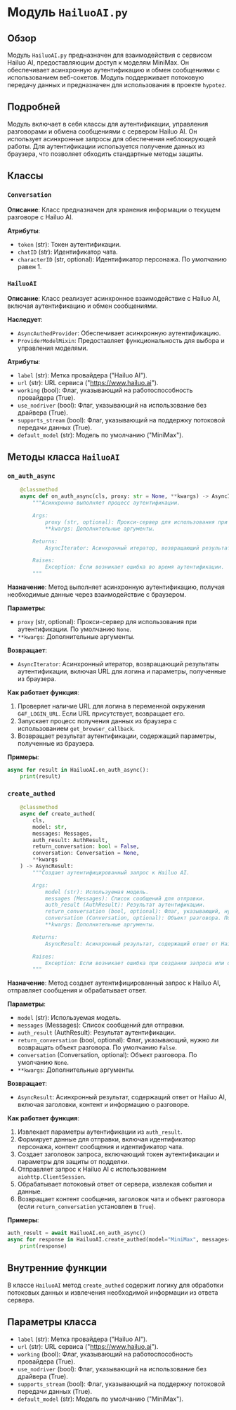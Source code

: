 # Модуль `HailuoAI.py`

## Обзор

Модуль `HailuoAI.py` предназначен для взаимодействия с сервисом Hailuo AI, предоставляющим доступ к моделям MiniMax. Он обеспечивает асинхронную аутентификацию и обмен сообщениями с использованием веб-сокетов. Модуль поддерживает потоковую передачу данных и предназначен для использования в проекте `hypotez`.

## Подробней

Модуль включает в себя классы для аутентификации, управления разговорами и обмена сообщениями с сервером Hailuo AI. Он использует асинхронные запросы для обеспечения неблокирующей работы. Для аутентификации используется получение данных из браузера, что позволяет обходить стандартные методы защиты.

## Классы

### `Conversation`

**Описание**: Класс предназначен для хранения информации о текущем разговоре с Hailuo AI.

**Атрибуты**:
- `token` (str): Токен аутентификации.
- `chatID` (str): Идентификатор чата.
- `characterID` (str, optional): Идентификатор персонажа. По умолчанию равен 1.

### `HailuoAI`

**Описание**: Класс реализует асинхронное взаимодействие с Hailuo AI, включая аутентификацию и обмен сообщениями.

**Наследует**:
- `AsyncAuthedProvider`: Обеспечивает асинхронную аутентификацию.
- `ProviderModelMixin`: Предоставляет функциональность для выбора и управления моделями.

**Атрибуты**:
- `label` (str): Метка провайдера ("Hailuo AI").
- `url` (str): URL сервиса ("https://www.hailuo.ai").
- `working` (bool): Флаг, указывающий на работоспособность провайдера (True).
- `use_nodriver` (bool): Флаг, указывающий на использование без драйвера (True).
- `supports_stream` (bool): Флаг, указывающий на поддержку потоковой передачи данных (True).
- `default_model` (str): Модель по умолчанию ("MiniMax").

## Методы класса `HailuoAI`

### `on_auth_async`

```python
    @classmethod
    async def on_auth_async(cls, proxy: str = None, **kwargs) -> AsyncIterator:
        """Асинхронно выполняет процесс аутентификации.

        Args:
            proxy (str, optional): Прокси-сервер для использования при аутентификации. По умолчанию `None`.
            **kwargs: Дополнительные аргументы.

        Returns:
            AsyncIterator: Асинхронный итератор, возвращающий результаты аутентификации.

        Raises:
            Exception: Если возникает ошибка во время аутентификации.
        """
```

**Назначение**: Метод выполняет асинхронную аутентификацию, получая необходимые данные через взаимодействие с браузером.

**Параметры**:
- `proxy` (str, optional): Прокси-сервер для использования при аутентификации. По умолчанию `None`.
- `**kwargs`: Дополнительные аргументы.

**Возвращает**:
- `AsyncIterator`: Асинхронный итератор, возвращающий результаты аутентификации, включая URL для логина и параметры, полученные из браузера.

**Как работает функция**:
1. Проверяет наличие URL для логина в переменной окружения `G4F_LOGIN_URL`. Если URL присутствует, возвращает его.
2. Запускает процесс получения данных из браузера с использованием `get_browser_callback`.
3. Возвращает результат аутентификации, содержащий параметры, полученные из браузера.

**Примеры**:
```python
async for result in HailuoAI.on_auth_async():
    print(result)
```

### `create_authed`

```python
    @classmethod
    async def create_authed(
        cls,
        model: str,
        messages: Messages,
        auth_result: AuthResult,
        return_conversation: bool = False,
        conversation: Conversation = None,
        **kwargs
    ) -> AsyncResult:
        """Создает аутентифицированный запрос к Hailuo AI.

        Args:
            model (str): Используемая модель.
            messages (Messages): Список сообщений для отправки.
            auth_result (AuthResult): Результат аутентификации.
            return_conversation (bool, optional): Флаг, указывающий, нужно ли возвращать объект разговора. По умолчанию `False`.
            conversation (Conversation, optional): Объект разговора. По умолчанию `None`.
            **kwargs: Дополнительные аргументы.

        Returns:
            AsyncResult: Асинхронный результат, содержащий ответ от Hailuo AI.

        Raises:
            Exception: Если возникает ошибка при создании запроса или обработке ответа.
        """
```

**Назначение**: Метод создает аутентифицированный запрос к Hailuo AI, отправляет сообщения и обрабатывает ответ.

**Параметры**:
- `model` (str): Используемая модель.
- `messages` (Messages): Список сообщений для отправки.
- `auth_result` (AuthResult): Результат аутентификации.
- `return_conversation` (bool, optional): Флаг, указывающий, нужно ли возвращать объект разговора. По умолчанию `False`.
- `conversation` (Conversation, optional): Объект разговора. По умолчанию `None`.
- `**kwargs`: Дополнительные аргументы.

**Возвращает**:
- `AsyncResult`: Асинхронный результат, содержащий ответ от Hailuo AI, включая заголовки, контент и информацию о разговоре.

**Как работает функция**:
1. Извлекает параметры аутентификации из `auth_result`.
2. Формирует данные для отправки, включая идентификатор персонажа, контент сообщения и идентификатор чата.
3. Создает заголовок запроса, включающий токен аутентификации и параметры для защиты от подделки.
4. Отправляет запрос к Hailuo AI с использованием `aiohttp.ClientSession`.
5. Обрабатывает потоковый ответ от сервера, извлекая события и данные.
6. Возвращает контент сообщения, заголовок чата и объект разговора (если `return_conversation` установлен в `True`).

**Примеры**:
```python
auth_result = await HailuoAI.on_auth_async()
async for response in HailuoAI.create_authed(model="MiniMax", messages=[{"role": "user", "content": "Hello"}], auth_result=auth_result, return_conversation=True):
    print(response)
```

## Внутренние функции

В классе `HailuoAI` метод `create_authed` содержит логику для обработки потоковых данных и извлечения необходимой информации из ответа сервера.

## Параметры класса

- `label` (str): Метка провайдера ("Hailuo AI").
- `url` (str): URL сервиса ("https://www.hailuo.ai").
- `working` (bool): Флаг, указывающий на работоспособность провайдера (True).
- `use_nodriver` (bool): Флаг, указывающий на использование без драйвера (True).
- `supports_stream` (bool): Флаг, указывающий на поддержку потоковой передачи данных (True).
- `default_model` (str): Модель по умолчанию ("MiniMax").
